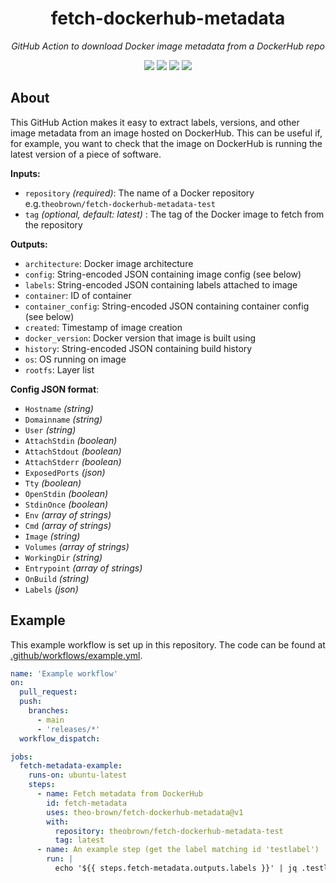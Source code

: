 <h1 align="center">
 fetch-dockerhub-metadata
</h1>
<p align="center">
 <em>
  GitHub Action to download Docker image metadata from a DockerHub repo
 </em>
</p>
<p align="center">
 <img src="https://img.shields.io/github/v/release/theo-brown/fetch-dockerhub-metadata">
 <img src="https://img.shields.io/maintenance/yes/2021">
 <img src="https://img.shields.io/github/license/theo-brown/fetch-dockerhub-metadata">
 <a href="https://github.com/theo-brown/fetch-dockerhub-metadata/actions/workflows/test.yml">
  <img src="https://github.com/theo-brown/fetch-dockerhub-metadata/actions/workflows/test.yml/badge.svg">
 </a>
</p>


## About
This GitHub Action makes it easy to extract labels, versions, and other image metadata
from an image hosted on DockerHub. This can be useful if, for example, you want to check that the
image on DockerHub is running the latest version of a piece of software.

**Inputs:**
- `repository` *(required)*:
  The name of a Docker repository e.g.`theobrown/fetch-dockerhub-metadata-test` 
- `tag` *(optional, default: latest)* : 
  The tag of the Docker image to fetch from the repository

**Outputs:**
- `architecture`: Docker image architecture
- `config`: String-encoded JSON containing image config (see below)
- `labels`: String-encoded JSON containing labels attached to image
- `container`: ID of container
- `container_config`: String-encoded JSON containing container config (see below)
- `created`: Timestamp of image creation
- `docker_version`: Docker version that image is built using
- `history`: String-encoded JSON containing build history
- `os`: OS running on image
- `rootfs`: Layer list

**Config JSON format**:
- `Hostname` *(string)*
- `Domainname` *(string)*
- `User` *(string)*
- `AttachStdin` *(boolean)*
- `AttachStdout` *(boolean)*
- `AttachStderr` *(boolean)*
- `ExposedPorts` *(json)*
- `Tty` *(boolean)*
- `OpenStdin` *(boolean)*
- `StdinOnce` *(boolean)*
- `Env` *(array of strings)*
- `Cmd` *(array of strings)*
- `Image` *(string)*
- `Volumes` *(array of strings)*
- `WorkingDir` *(string)*
- `Entrypoint` *(array of strings)*
- `OnBuild` *(string)* 
- `Labels` *(json)*

## Example

This example workflow is set up in this repository. The code can be found 
at [.github/workflows/example.yml](https://github.com/theo-brown/fetch-dockerhub-metadata/blob/main/.github/workflows/example.yml).

```yaml
name: 'Example workflow'
on:
  pull_request:
  push:
    branches:
      - main
      - 'releases/*'
  workflow_dispatch:

jobs:
  fetch-metadata-example:
    runs-on: ubuntu-latest
    steps:
      - name: Fetch metadata from DockerHub
        id: fetch-metadata
        uses: theo-brown/fetch-dockerhub-metadata@v1
        with:
          repository: theobrown/fetch-dockerhub-metadata-test
          tag: latest
      - name: An example step (get the label matching id 'testlabel')
        run: |
          echo '${{ steps.fetch-metadata.outputs.labels }}' | jq .testlabel
```